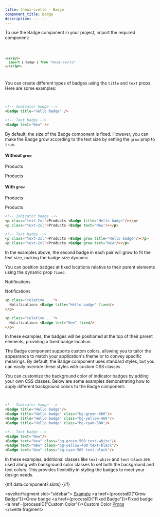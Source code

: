 ```yaml
---
title: theui-svelte - Badge
component_title: Badge
description: ------
---
```


<script lang="ts">
  import type { PageData } from "./$types";
  import DocContainer from "$lib/ui/doc/Container.svelte";
  import Head from "$lib/ui/doc/Head.svelte";
  import Block from "$lib/ui/doc/Block.svelte";
  import Code from "$lib/ui/doc/Code.svelte";
  import DataTable from "$lib/ui/doc/DataTable.svelte";
  import Example from "$lib/ui/doc/Example.svelte";
  import { Badge } from "theui-svelte";
  import { processID } from "$lib";

  export let data: PageData;
</script>

<DocContainer>
  <Head title="Badge" text="The Badge component is a versatile UI element used for displaying small counts, labeling, or providing important indications to users. Badges are commonly used to highlight new content, show notifications, or denote status updates." />
  <Block title="Setup">
    <p class="not-prose">To use the Badge component in your project, import the required component:</p>
<Code title="Import">

```html
<script>
  import { Badge } from "theui-svelte"
</script>
```
</Code>
  </Block>

  <Block title="Example">
    <p class="not-prose mb-4">You can create different types of badges using the <code>title</code> and <code>text</code> props. Here are some examples:</p>
    <Example>
      <svelte:fragment slot="example">
        <Badge title="Hello badge"/> &nbsp; &nbsp; &nbsp;
        <Badge text="New"/>
      </svelte:fragment>
<div slot="code">

```html
<!-- Indicator badge -->
<Badge title="Hello badge" />

<!-- Text badge -->
<Badge text="New" />
```
</div>
    </Example>
  </Block>

  <Block title="Grow Badge">
    <p class="not-prose mb-4">By default, the size of the Badge component is fixed. However, you can make the Badge grow according to the text size by setting the <code>grow</code> prop to <code>true</code>.</p>
    <Example>
      <svelte:fragment slot="example">
        <div class="flex gap-8">
          <div class="w-full">
            <h4 class="mb-2">Without <code>grow</code></h4>
            <p class="text-2xl">Products <Badge title="Hello badge"/></p>
            <p class="text-2xl my-0">Products <Badge text="New"/></p>
          </div>
          <div class="w-full">
            <h4 class="mb-2">With <code>grow</code></h4>
            <p class="text-2xl">Products <Badge grow title="Hello badge" round="full"/></p>
            <p class="text-2xl my-0">Products <Badge grow text="New"/></p>
          </div>
        </div>
      </svelte:fragment>
<div slot="code">

```html
<!-- Indicator badge -->
<p class="text-2xl">Products <Badge title="Hello badge"/></p>
<p class="text-2xl">Products <Badge text="New"/></p>

<!-- Text badge -->
<p class="text-2xl">Products <Badge grow title="Hello badge"/></p>
<p class="text-2xl">Products <Badge grow text="New"/></p>
```
</div>
    </Example>
    <p class="not-prose">In the examples above, the second badge in each pair will grow to fit the text size, making the badge size dynamic.</p>
  </Block>

  <Block title="Fixed Badge">
    <p class="not-prose mb-4">You can position badges at fixed locations relative to their parent elements using the dynamic prop <code>fixed</code>.</p>
    <Example>
      <svelte:fragment slot="example">
        <div class="flex items-center gap-8">
          <p class="relative p-2 bg-primary dark:bg-gray-700">
            Notifications <Badge title="Hello badge" fixed/>
          </p>
          <p class="relative p-2 bg-primary dark:bg-gray-700">
            Notifications <Badge text="New" fixed/>
          </p>
        </div>
      </svelte:fragment>
<div slot="code">

```html
<p class="relative ...">
  Notifications <Badge title="Hello badge" fixed/>
</p>

<p class="relative ...">
  Notifications <Badge text="New" fixed/>
</p>
```
</div>
    </Example>
    <p class="not-prose">In these examples, the badges will be positioned at the top of their parent elements, providing a fixed badge location.</p>
  </Block>


  <Block title="Custom Color">
    <p class="not-prose mb-4">The Badge component supports custom colors, allowing you to tailor the appearance to match your application's theme or to convey specific meanings. By default, the Badge component uses standard styles, but you can easily override these styles with custom CSS classes.</p>
    <p class="not-prose mb-4">You can customize the background color of indicator badges by adding your own CSS classes. Below are some examples demonstrating how to apply different background colors to the Badge component:</p>
    <Example>
      <svelte:fragment slot="example">
        <Badge title="Hello badge"/>
        <Badge title="Hello badge" class="bg-green-500"/>
        <Badge title="Hello badge" class="bg-yellow-400"/>
        <Badge title="Hello badge" class="bg-cyan-500"/>
        <br>
        <Badge text="New"/>
        <Badge text="New" class="bg-green-500 text-white"/>
        <Badge text="New" class="bg-yellow-400 text-black"/>
        <Badge text="New" class="bg-cyan-500 text-black"/>
      </svelte:fragment>
<div slot="code">

```html
<!-- Indicator badge -->
<Badge title="Hello badge"/>
<Badge title="Hello badge" class="bg-green-500"/>
<Badge title="Hello badge" class="bg-yellow-400"/>
<Badge title="Hello badge" class="bg-cyan-500"/>

<!-- Text badge -->
<Badge text="New"/>
<Badge text="New" class="bg-green-500 text-white"/>
<Badge text="New" class="bg-yellow-400 text-black"/>
<Badge text="New" class="bg-cyan-500 text-black"/>
```
</div>
    </Example>
    <p class="not-prose mb-4">In these examples, additional classes like <code>text-white</code> and <code>text-black</code> are used along with background color classes to set both the background and text colors. This provides flexibility in styling the badges to meet your design needs.</p>
  </Block>

  <Block title="Props">
    <DataTable data={data.component.props} hideText={true} mb=8 />
    <DataTable data={data.component.dynamicProps} type="slots" title="Badge Dynamic Props" hideText={true} />
  </Block>
  {#if data.component?.slots}
  <Block title="Slots">
    <DataTable data={data.component.slots} type="slots"/>
  </Block>
  {/if}

  <svelte:fragment slot="sidebar">
    <a href="#example">Example</a>
    <a href={processID("Grow Badge")}>Grow badge</a>
    <a href={processID("Fixed Badge")}>Fixed badge</a>
    <a href={processID("Custom Color")}>Custom Color</a>
    <a href="#props">Props</a>
  </svelte:fragment>

</DocContainer>